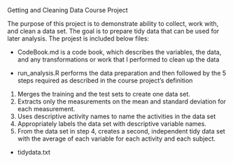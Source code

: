 Getting and Cleaning Data Course Project

The purpose of this project is to demonstrate  ability to collect, work with, and clean a data set. The goal is to prepare tidy data that can be used for later analysis. 
The projest is included below files:
- CodeBook.md is a code book, which describes the variables, the data, and any transformations or work that I performed to clean up the data

- run_analysis.R performs the data preparation and then followed by the 5 steps required as described in the course project’s definition
1. Merges the training and the test sets to create one data set.
2. Extracts only the measurements on the mean and standard deviation for each measurement.
3. Uses descriptive activity names to name the activities in the data set
4. Appropriately labels the data set with descriptive variable names.
5. From the data set in step 4, creates a second, independent tidy data set with the average of each variable for each activity and each subject.
- tidydata.txt
